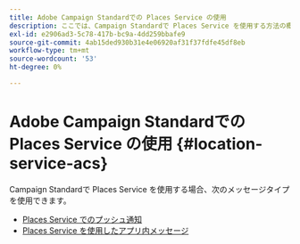 ```yaml
---
title: Adobe Campaign Standardでの Places Service の使用
description: ここでは、Campaign Standardで Places Service を使用する方法の概要を説明します。
exl-id: e2906ad3-5c78-417b-bc9a-4dd259bbafe9
source-git-commit: 4ab15ded930b31e4e06920af31f37fdfe45df8eb
workflow-type: tm+mt
source-wordcount: '53'
ht-degree: 0%

---
```


# Adobe Campaign Standardでの Places Service の使用 {#location-service-acs}

Campaign Standardで Places Service を使用する場合、次のメッセージタイプを使用できます。

* [Places Service でのプッシュ通知](/help/use-places-with-other-solutions/places-acs/places-acs-push-notifications.md)
* [Places Service を使用したアプリ内メッセージ](/help/use-places-with-other-solutions/places-acs/places-acs-in-app-messages.md)
